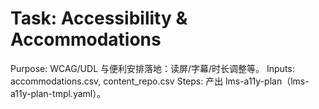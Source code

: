 # Task: Accessibility & Accommodations

Purpose: WCAG/UDL 与便利安排落地：读屏/字幕/时长调整等。
Inputs: accommodations.csv, content_repo.csv
Steps: 产出 lms-a11y-plan（lms-a11y-plan-tmpl.yaml）。
